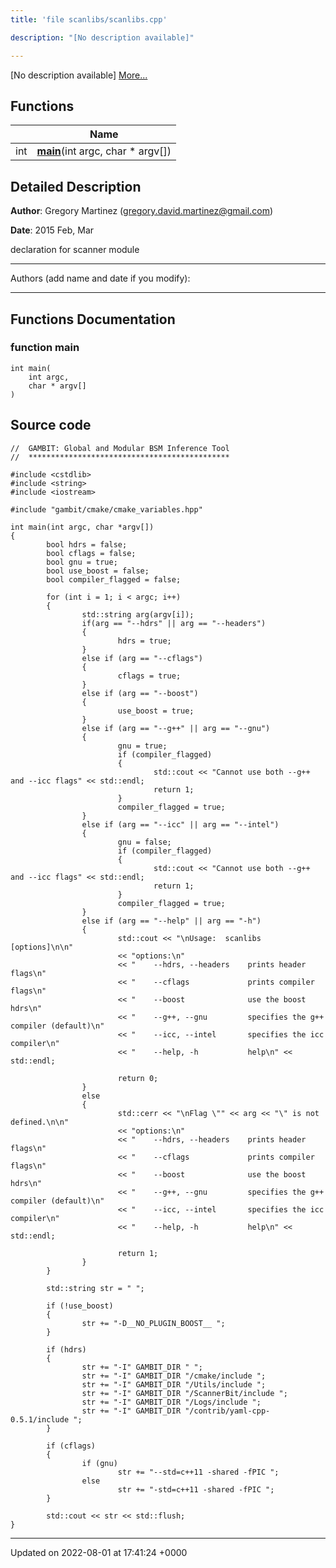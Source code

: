 ```yaml
---
title: 'file scanlibs/scanlibs.cpp'

description: "[No description available]"

---
```







[No description available] [More...](#detailed-description)

## Functions

|                | Name           |
| -------------- | -------------- |
| int | **[main](/documentation/code/darkbit_development/files/scanlibs_8cpp/#function-main)**(int argc, char * argv[]) |

## Detailed Description


**Author**: Gregory Martinez ([gregory.david.martinez@gmail.com](mailto:gregory.david.martinez@gmail.com)) 

**Date**: 2015 Feb, Mar

declaration for scanner module



------------------

Authors (add name and date if you modify):



------------------


## Functions Documentation

### function main

```
int main(
    int argc,
    char * argv[]
)
```




## Source code

```
//  GAMBIT: Global and Modular BSM Inference Tool
//  *********************************************

#include <cstdlib>
#include <string>
#include <iostream>

#include "gambit/cmake/cmake_variables.hpp"

int main(int argc, char *argv[])
{
        bool hdrs = false;
        bool cflags = false;
        bool gnu = true;
        bool use_boost = false;
        bool compiler_flagged = false;
        
        for (int i = 1; i < argc; i++)
        {
                std::string arg(argv[i]);
                if(arg == "--hdrs" || arg == "--headers")
                {
                        hdrs = true;
                }
                else if (arg == "--cflags")
                {
                        cflags = true;
                }
                else if (arg == "--boost")
                {
                        use_boost = true;
                }
                else if (arg == "--g++" || arg == "--gnu")
                {
                        gnu = true;
                        if (compiler_flagged)
                        {
                                std::cout << "Cannot use both --g++ and --icc flags" << std::endl;
                                return 1;
                        }
                        compiler_flagged = true;
                }
                else if (arg == "--icc" || arg == "--intel")
                {
                        gnu = false;
                        if (compiler_flagged)
                        {
                                std::cout << "Cannot use both --g++ and --icc flags" << std::endl;
                                return 1;
                        }
                        compiler_flagged = true;
                }
                else if (arg == "--help" || arg == "-h")
                {
                        std::cout << "\nUsage:  scanlibs [options]\n\n"
                        << "options:\n"
                        << "    --hdrs, --headers    prints header flags\n"
                        << "    --cflags             prints compiler flags\n"
                        << "    --boost              use the boost hdrs\n"
                        << "    --g++, --gnu         specifies the g++ compiler (default)\n"
                        << "    --icc, --intel       specifies the icc compiler\n"
                        << "    --help, -h           help\n" << std::endl;
                        
                        return 0;
                }
                else
                {
                        std::cerr << "\nFlag \"" << arg << "\" is not defined.\n\n"
                        << "options:\n"
                        << "    --hdrs, --headers    prints header flags\n"
                        << "    --cflags             prints compiler flags\n"
                        << "    --boost              use the boost hdrs\n"
                        << "    --g++, --gnu         specifies the g++ compiler (default)\n"
                        << "    --icc, --intel       specifies the icc compiler\n"
                        << "    --help, -h           help\n" << std::endl;
                        
                        return 1;
                }
        }
        
        std::string str = " ";
        
        if (!use_boost)
        {
                str += "-D__NO_PLUGIN_BOOST__ ";
        }
        
        if (hdrs)
        {
                str += "-I" GAMBIT_DIR " "; 
                str += "-I" GAMBIT_DIR "/cmake/include ";
                str += "-I" GAMBIT_DIR "/Utils/include ";
                str += "-I" GAMBIT_DIR "/ScannerBit/include ";
                str += "-I" GAMBIT_DIR "/Logs/include ";
                str += "-I" GAMBIT_DIR "/contrib/yaml-cpp-0.5.1/include ";
        }
        
        if (cflags)
        {
                if (gnu)
                        str += "--std=c++11 -shared -fPIC ";
                else
                        str += "-std=c++11 -shared -fPIC ";
        }
        
        std::cout << str << std::flush;
}
```


-------------------------------

Updated on 2022-08-01 at 17:41:24 +0000
